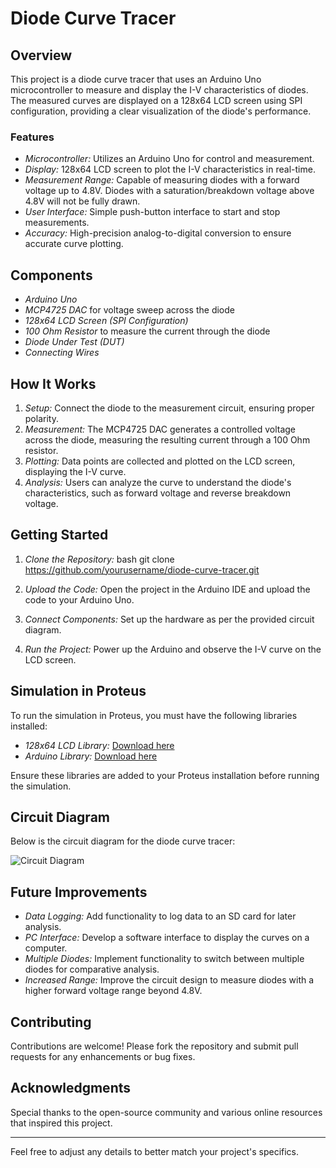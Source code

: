 # Diode Curve Tracer

## Overview

This project is a diode curve tracer that uses an Arduino Uno microcontroller to measure and display the I-V characteristics of diodes. The measured curves are displayed on a 128x64 LCD screen using SPI configuration, providing a clear visualization of the diode's performance.

### Features

- *Microcontroller:* Utilizes an Arduino Uno for control and measurement.
- *Display:* 128x64 LCD screen to plot the I-V characteristics in real-time.
- *Measurement Range:* Capable of measuring diodes with a forward voltage up to 4.8V. Diodes with a saturation/breakdown voltage above 4.8V will not be fully drawn.
- *User Interface:* Simple push-button interface to start and stop measurements.
- *Accuracy:* High-precision analog-to-digital conversion to ensure accurate curve plotting.

## Components

- *Arduino Uno*
- *MCP4725 DAC* for voltage sweep across the diode
- *128x64 LCD Screen (SPI Configuration)*
- *100 Ohm Resistor* to measure the current through the diode
- *Diode Under Test (DUT)*
- *Connecting Wires*

## How It Works

1. *Setup:* Connect the diode to the measurement circuit, ensuring proper polarity.
2. *Measurement:* The MCP4725 DAC generates a controlled voltage across the diode, measuring the resulting current through a 100 Ohm resistor.
3. *Plotting:* Data points are collected and plotted on the LCD screen, displaying the I-V curve.
4. *Analysis:* Users can analyze the curve to understand the diode's characteristics, such as forward voltage and reverse breakdown voltage.

## Getting Started

1. *Clone the Repository:*
   bash
   git clone https://github.com/yourusername/diode-curve-tracer.git
   
2. *Upload the Code:* Open the project in the Arduino IDE and upload the code to your Arduino Uno.
3. *Connect Components:* Set up the hardware as per the provided circuit diagram.
4. *Run the Project:* Power up the Arduino and observe the I-V curve on the LCD screen.

## Simulation in Proteus

To run the simulation in Proteus, you must have the following libraries installed:

- *128x64 LCD Library:* [Download here](https://github.com/cdhigh/lcd12864_st7920_proteus)
- *Arduino Library:* [Download here](https://github.com/officialdanielamani/proteus-library-collection)

Ensure these libraries are added to your Proteus installation before running the simulation.

## Circuit Diagram

Below is the circuit diagram for the diode curve tracer:

![Circuit Diagram](https://github.com/Hashi-007/DiodeCurveTracer/assets/154681644/bbfa8c4b-fc05-4f0c-9bb8-5c555d7b240d)


## Future Improvements

- *Data Logging:* Add functionality to log data to an SD card for later analysis.
- *PC Interface:* Develop a software interface to display the curves on a computer.
- *Multiple Diodes:* Implement functionality to switch between multiple diodes for comparative analysis.
- *Increased Range:* Improve the circuit design to measure diodes with a higher forward voltage range beyond 4.8V.

## Contributing

Contributions are welcome! Please fork the repository and submit pull requests for any enhancements or bug fixes.

## Acknowledgments

Special thanks to the open-source community and various online resources that inspired this project.

---

Feel free to adjust any details to better match your project's specifics.
